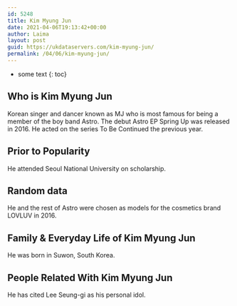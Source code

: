 ```yaml
---
id: 5248
title: Kim Myung Jun
date: 2021-04-06T19:13:42+00:00
author: Laima
layout: post
guid: https://ukdataservers.com/kim-myung-jun/
permalink: /04/06/kim-myung-jun/
---
```


* some text
{: toc}


## Who is Kim Myung Jun
                  
                  
                  
Korean singer and dancer known as MJ who is most famous for being a member of the boy band Astro. The debut Astro EP Spring Up was released in 2016. He acted on the series To Be Continued the previous year.  
                  
              
            
              
            
                
                
                
## Prior to Popularity
                  
                  
                  
He attended Seoul National University on scholarship. 
                  
              
            
              
            
                
                
                
## Random data
                  
                  
                  
He and the rest of Astro were chosen as models for the cosmetics brand LOVLUV in 2016. 
                  
              
            
              
            
                
                
                
## Family & Everyday Life of Kim Myung Jun
                  
                  
                  
He was born in Suwon, South Korea. 
                  
              
            
              
            
                
                
                
## People Related With Kim Myung Jun
                  
                  
                  
He has cited Lee Seung-gi as his personal idol.  
                  
              
            
              
            
                
              
            
              
              
            
            
              
            
          
          
          